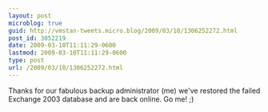 ```yaml
---
layout: post
microblog: true
guid: http://vmstan-tweets.micro.blog/2009/03/10/1306252272.html
post_id: 3052219
date: 2009-03-10T11:11:29-0600
lastmod: 2009-03-10T11:11:29-0600
type: post
url: /2009/03/10/1306252272.html
---
```

Thanks for our fabulous backup administrator (me) we've restored the failed Exchange 2003 database and are back online. Go me! ;)

